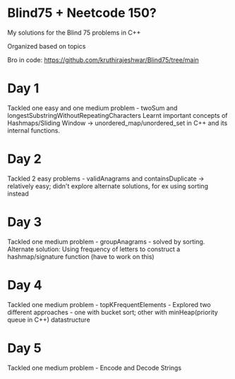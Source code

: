 # Blind75 + Neetcode 150?
My solutions for the Blind 75 problems in C++

Organized based on topics

Bro in code: https://github.com/kruthirajeshwar/Blind75/tree/main

# Day 1
Tackled one easy and one medium problem - twoSum and longestSubstringWithoutRepeatingCharacters
Learnt important concepts of Hashmaps/Sliding Window -> unordered_map/unordered_set in C++ and its internal functions.

# Day 2
Tackled 2 easy problems - validAnagrams and containsDuplicate -> relatively easy; didn't explore alternate solutions, for ex using sorting instead

# Day 3
Tackled one medium problem - groupAnagrams - solved by sorting. Alternate solution: Using frequency of letters to construct a hashmap/signature function (have to work on this)

# Day 4
Tackled one medium problem - topKFrequentElements - Explored two different approaches - one with bucket sort; other with minHeap(priority queue in C++) datastructure

# Day 5
Tackled one medium problem - Encode and Decode Strings
